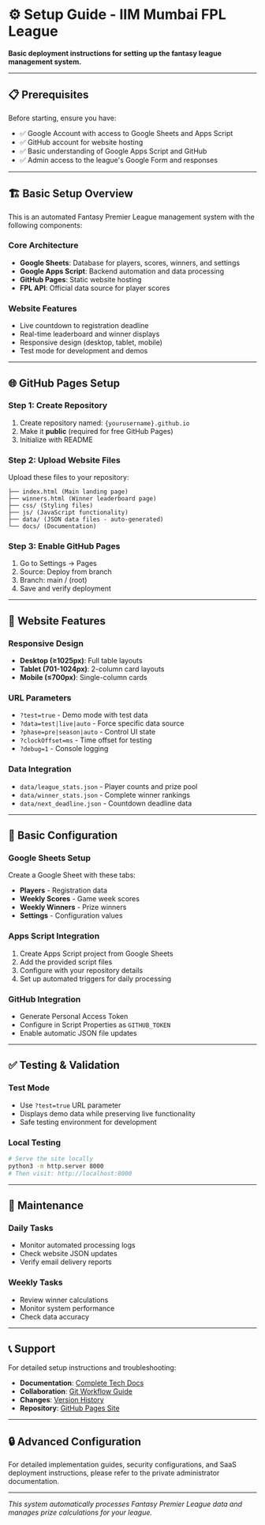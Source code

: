 # ⚙️ Setup Guide - IIM Mumbai FPL League

**Basic deployment instructions for setting up the fantasy league management system.**

---

## 📋 Prerequisites

Before starting, ensure you have:

- ✅ Google Account with access to Google Sheets and Apps Script
- ✅ GitHub account for website hosting
- ✅ Basic understanding of Google Apps Script and GitHub
- ✅ Admin access to the league's Google Form and responses

---

## 🏗 Basic Setup Overview

This is an automated Fantasy Premier League management system with the following components:

### Core Architecture

- **Google Sheets**: Database for players, scores, winners, and settings
- **Google Apps Script**: Backend automation and data processing
- **GitHub Pages**: Static website hosting
- **FPL API**: Official data source for player scores

### Website Features

- Live countdown to registration deadline
- Real-time leaderboard and winner displays
- Responsive design (desktop, tablet, mobile)
- Test mode for development and demos

---

## 🌐 GitHub Pages Setup

### Step 1: Create Repository

1. Create repository named: `{yourusername}.github.io`
2. Make it **public** (required for free GitHub Pages)
3. Initialize with README

### Step 2: Upload Website Files

Upload these files to your repository:

```
├── index.html (Main landing page)
├── winners.html (Winner leaderboard page)
├── css/ (Styling files)
├── js/ (JavaScript functionality)
├── data/ (JSON data files - auto-generated)
└── docs/ (Documentation)
```

### Step 3: Enable GitHub Pages

1. Go to Settings → Pages
2. Source: Deploy from branch
3. Branch: main / (root)
4. Save and verify deployment

---

## 📱 Website Features

### Responsive Design

- **Desktop (≥1025px)**: Full table layouts
- **Tablet (701-1024px)**: 2-column card layouts
- **Mobile (≤700px)**: Single-column cards

### URL Parameters

- `?test=true` - Demo mode with test data
- `?data=test|live|auto` - Force specific data source
- `?phase=pre|season|auto` - Control UI state
- `?clockOffset=ms` - Time offset for testing
- `?debug=1` - Console logging

### Data Integration

- `data/league_stats.json` - Player counts and prize pool
- `data/winner_stats.json` - Complete winner rankings
- `data/next_deadline.json` - Countdown deadline data

---

## 🔧 Basic Configuration

### Google Sheets Setup

Create a Google Sheet with these tabs:

- **Players** - Registration data
- **Weekly Scores** - Game week scores
- **Weekly Winners** - Prize winners
- **Settings** - Configuration values

### Apps Script Integration

1. Create Apps Script project from Google Sheets
2. Add the provided script files
3. Configure with your repository details
4. Set up automated triggers for daily processing

### GitHub Integration

- Generate Personal Access Token
- Configure in Script Properties as `GITHUB_TOKEN`
- Enable automatic JSON file updates

---

## ✅ Testing & Validation

### Test Mode

- Use `?test=true` URL parameter
- Displays demo data while preserving live functionality
- Safe testing environment for development

### Local Testing

```bash
# Serve the site locally
python3 -m http.server 8000
# Then visit: http://localhost:8000
```

---

## 🔧 Maintenance

### Daily Tasks

- Monitor automated processing logs
- Check website JSON updates
- Verify email delivery reports

### Weekly Tasks

- Review winner calculations
- Monitor system performance
- Check data accuracy

---

## 📞 Support

For detailed setup instructions and troubleshooting:

- **Documentation**: [Complete Tech Docs](TECHNICAL_DOCUMENTATION.md)
- **Collaboration**: [Git Workflow Guide](COLLABORATION_GUIDE.md)
- **Changes**: [Version History](CHANGELOG.md)
- **Repository**: [GitHub Pages Site](https://adigunners.github.io/)

---

## 🔒 Advanced Configuration

For detailed implementation guides, security configurations, and SaaS deployment instructions, please refer to the private administrator documentation.

---

_This system automatically processes Fantasy Premier League data and manages prize calculations for your league._
